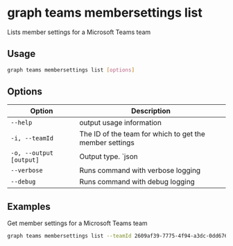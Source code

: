 # graph teams membersettings list

Lists member settings for a Microsoft Teams team

## Usage

```sh
graph teams membersettings list [options]
```

## Options

Option|Description
------|-----------
`--help`|output usage information
`-i, --teamId`|The ID of the team for which to get the member settings
`-o, --output [output]`|Output type. `json|text`. Default `text`
`--verbose`|Runs command with verbose logging
`--debug`|Runs command with debug logging

## Examples

Get member settings for a Microsoft Teams team

```sh
graph teams membersettings list --teamId 2609af39-7775-4f94-a3dc-0dd67657e900
```